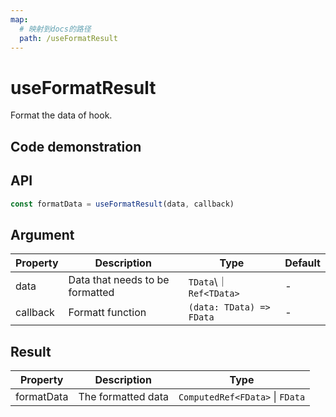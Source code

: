 ```yaml
---
map:
  # 映射到docs的路径
  path: /useFormatResult
---
```


# useFormatResult

Format the data of hook.

## Code demonstration

<demo src="useFormatResult/demo.vue"
  language="vue"
  title="Default usage"
  desc="format the data"> </demo>

## API

```typescript
const formatData = useFormatResult(data, callback)
```

## Argument

| Property | Description                     | Type                     | Default |
| -------- | ------------------------------- | ------------------------ | ------- |
| data     | Data that needs to be formatted | `TData`\｜`Ref<TData>`   | -       |
| callback | Formatt function                | `(data: TData) => FData` | -       |

## Result

| Property   | Description        | Type                            |
| ---------- | ------------------ | ------------------------------- |
| formatData | The formatted data | `ComputedRef<FData>` \| `FData` |
